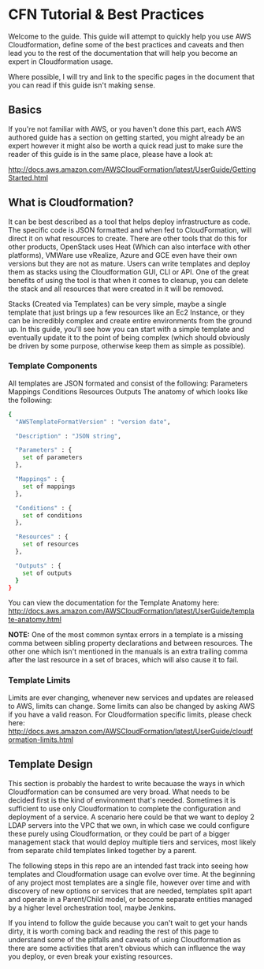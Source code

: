 # CFN Tutorial & Best Practices

Welcome to the guide. This guide will attempt to quickly help you use AWS Cloudformation, define some of the best practices and caveats and then lead you to the rest of the documentation that will help you become an expert in Cloudformation usage.

Where possible, I will try and link to the specific pages in the document that you can read if this guide isn't making sense. 

## Basics
If you're not familiar with AWS, or you haven't done this part, each AWS authored guide has a section on getting started, you might already be an expert however it might also be worth a quick read just to make sure the reader of this guide is in the same place, please have a look at:

http://docs.aws.amazon.com/AWSCloudFormation/latest/UserGuide/GettingStarted.html

## What is Cloudformation?

It can be best described as a tool that helps deploy infrastructure as code. The specific code is JSON formatted and when fed to CloudFormation, will direct it on what resources to create. There are other tools that do this for other products, OpenStack uses Heat (Which can also interface with other platforms), VMWare use vRealize, Azure and GCE even have their own versions but they are not as mature. Users can write templates and deploy them as stacks using the Cloudformation GUI, CLI or API. One of the great benefits of using the tool is that when it comes to cleanup, you can delete the stack and all resources that were created in it will be removed.

Stacks (Created via Templates) can be very simple, maybe a single template that just brings up a few resources like an Ec2 Instance, or they can be incredibly complex and create entire environments from the ground up. In this guide, you'll see how you can start with a simple template and eventually update it to the point of being complex (which should obviously be driven by some purpose, otherwise keep them as simple as possible).

### Template Components

All templates are JSON formated and consist of the following:
Parameters
Mappings
Conditions
Resources
Outputs
The anatomy of which looks like the following:
```sh
{
  "AWSTemplateFormatVersion" : "version date",

  "Description" : "JSON string",

  "Parameters" : {
    set of parameters
  },

  "Mappings" : {
    set of mappings
  },

  "Conditions" : {
    set of conditions
  },

  "Resources" : {
    set of resources
  },

  "Outputs" : {
    set of outputs
  }
}
```
You can view the documentation for the Template Anatomy here:
http://docs.aws.amazon.com/AWSCloudFormation/latest/UserGuide/template-anatomy.html


**NOTE:** One of the most common syntax errors in a template is a missing comma between sibling property declarations and between resources. The other one which isn't mentioned in the manuals is an extra trailing comma after the last resource in a set of braces, which will also cause it to fail.


### Template Limits
Limits are ever changing, whenever new services and updates are released to AWS, limits can change. Some limits can also be changed by asking AWS if you have a valid reason. For Cloudformation specific limits, please check here:
http://docs.aws.amazon.com/AWSCloudFormation/latest/UserGuide/cloudformation-limits.html


## Template Design
This section is probably the hardest to write becauase the ways in which Cloudformation can be consumed are very broad. What needs to be decided first is the kind of environment that's needed. Sometimes it is sufficient to use only Cloudformation to complete the configuration and deployment of a service.
A scenario here could be that we want to deploy 2 LDAP servers into the VPC that we own, in which case we could configure these purely using Cloudformation, or they could be part of a bigger management stack that would deploy multiple tiers and services, most likely from separate child templates linked together by a parent.

The following steps in this repo are an intended fast track into seeing how templates and Cloudformation usage can evolve over time. At the beginning of any project most templates are a single file, however over time and with discovery of new options or services that are needed, templates split apart and operate in a Parent/Child model, or become separate entities managed by a higher level orchestration tool, maybe Jenkins.

If you intend to follow the guide because you can't wait to get your hands dirty, it is worth coming back and reading the rest of this page to understand some of the pitfalls and caveats of using Cloudformation as there are some activities that aren't obvious which can influence the way you deploy, or even break your existing resources.


